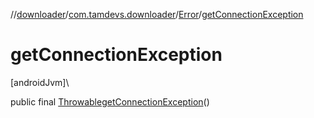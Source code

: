 //[downloader](../../../index.md)/[com.tamdevs.downloader](../index.md)/[Error](index.md)/[getConnectionException](get-connection-exception.md)

# getConnectionException

[androidJvm]\

public final [Throwable](https://developer.android.com/reference/kotlin/java/lang/Throwable.html)[getConnectionException](get-connection-exception.md)()
